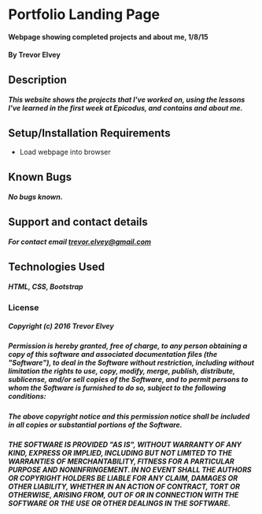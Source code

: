 # Portfolio Landing Page

#### Webpage showing completed projects and about me, 1/8/15

#### By Trevor Elvey

## Description

##### This website shows the projects that I've worked on, using the lessons I've learned in the first week at Epicodus, and contains and about me.

## Setup/Installation Requirements

* Load webpage into browser

## Known Bugs

##### No bugs known.

## Support and contact details

##### For contact email trevor.elvey@gmail.com

## Technologies Used

##### HTML, CSS, Bootstrap

### License

##### Copyright (c) 2016 Trevor Elvey

##### Permission is hereby granted, free of charge, to any person obtaining a copy of this software and associated documentation files (the "Software"), to deal in the Software without restriction, including without limitation the rights to use, copy, modify, merge, publish, distribute, sublicense, and/or sell copies of the Software, and to permit persons to whom the Software is furnished to do so, subject to the following conditions:

##### The above copyright notice and this permission notice shall be included in all copies or substantial portions of the Software.

##### THE SOFTWARE IS PROVIDED "AS IS", WITHOUT WARRANTY OF ANY KIND, EXPRESS OR IMPLIED, INCLUDING BUT NOT LIMITED TO THE WARRANTIES OF MERCHANTABILITY, FITNESS FOR A PARTICULAR PURPOSE AND NONINFRINGEMENT. IN NO EVENT SHALL THE AUTHORS OR COPYRIGHT HOLDERS BE LIABLE FOR ANY CLAIM, DAMAGES OR OTHER LIABILITY, WHETHER IN AN ACTION OF CONTRACT, TORT OR OTHERWISE, ARISING FROM, OUT OF OR IN CONNECTION WITH THE SOFTWARE OR THE USE OR OTHER DEALINGS IN THE SOFTWARE.
